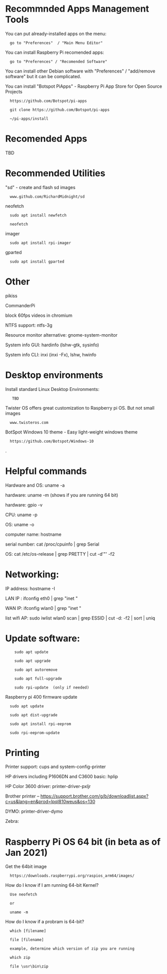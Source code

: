 
# Recommnded Apps Management Tools

You can put already-installed apps on the menu:
      
      go to "Preferences"  / "Main Menu Editor"
      
 You can install Raspberry Pi recomended apps:
      
      go to "Preferences" / "Recomended Software"  
      
 You can install other Debian software with "Preferences" / "add/remove software" but it can be complicated.
 
 You can install "Botspot PiApps" - Raspberry Pi App Store for Open Source Projects

      https://github.com/Botspot/pi-apps
      
      git clone https://github.com/Botspot/pi-apps

      ~/pi-apps/install
 


# Recomended Apps

TBD


# Recommended Utilities


"sd" - create and flash sd images

      www.github.com/RichardMidnight/sd


neofetch

      sudo apt install newfetch

      neofetch

imager    

      sudo apt install rpi-imager

gparted

      sudo apt install gparted




# Other

pikiss

CommanderPi

block 60fps videos in chromium

NTFS support:   ntfs-3g

Resource monitor alternative:  gnome-system-monitor

System info GUI:  hardinfo (lshw-gtk, sysinfo)

System info CLI:  inxi (inxi -Fx), lshw, hwinfo


# Desktop environments

Install standard Linux Desktop Environments:

       TBD
       
Twister OS offers great customization to Raspberry pi OS. But not small images

      www.twisteros.com
      
BotSpot Windows 10 theme - Easy light-weight windows theme
      
      https://github.com/Botspot/Windows-10

.

# Helpful commands

Hardware and OS:   uname -a

hardware: uname -m   (shows if you are running 64 bit)

hardware: gpio -v

CPU: uname -p

OS: uname -o

computer name: hostname

serial number: cat /proc/cpuinfo | grep Serial

OS: cat /etc/os-release | grep PRETTY | cut -d'"' -f2


# Networking:

IP address: hostname -I

LAN IP : ifconfig eth0 | grep "inet "

WAN IP: ifconfig wlan0 | grep "inet "

list wifi AP:  sudo iwlist wlan0 scan | grep ESSID | cut -d: -f2 | sort | uniq

# Update software:

        sudo apt update

        sudo apt upgrade

        sudo apt autoremove

        sudo apt full-upgrade

        sudo rpi-update  (only if needed)


Raspberry pi 400 firmware update

      sudo apt update

      sudo apt dist-upgrade

      sudo apt install rpi-eeprom

      sudo rpi-eeprom-update




# Printing

Printer support:  cups and system-config-printer

HP drivers including P1606DN and C3600 basic:  hplip

HP Color 3600 driver: printer-driver-pxljr

Brother printer – https://support.brother.com/g/b/downloadlist.aspx?c=us&lang=en&prod=lpql810weus&os=130

DYMO: printer-driver-dymo

Zebra:



# Raspberry Pi OS 64 bit  (in beta as of Jan 2021)

Get the 64bit image

      https://downloads.raspberrypi.org/raspios_arm64/images/
      
How do I know if I am running 64-bit Kernel?

      Use neofetch
      
      or
      
      uname -m
      
How do I know if a probram is 64-bit?

      which [filename]
      
      file [filename]
      
      example, determine which version of zip you are running
      
      which zip
      
      file \usr\bin\zip
      


